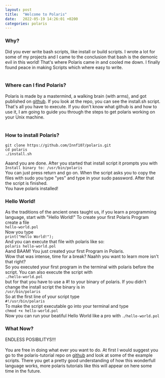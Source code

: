 ```yaml
---
layout: post
title:  "Welcome to Polaris"
date:   2022-05-19 14:26:01 +0200
categories: polaris
---
```


### Why?
Did you ever write bash scripts, like install or build scripts. I wrote a lot for some of my projects and I came to the conclusion that bash is the demonic evil in this world! That's where Polaris came in and cooled me down. I finally found peace in making Scripts which where easy to write. <br>
<br>
### Where can I find Polaris?
Polaris is made by a mastermind, a walking brain (with arms), and got published on [github](https://github.com/Innf107/polaris). If you look at the repo, you can see the install.sh script. That's all you have to execute. If you don't know what github is and how to use it, I am going to guide you through the steps to get polaris working on your Unix machine. <br>
<br>
### How to install Polaris?
```
git clone https://github.com/Innf107/polaris.git
cd polaris
./install.sh
```
Aaand you are done. After you started that install script it prompts you with <br>
```Install binary to: /usr/bin/polaris```<br>
You can just press return and go on. When the script asks you to copy the files with sudo you type "yes" and type in your sudo password. After that the script is finished.<br> You have polaris installed!


### Hello World!
As the traditions of the ancient ones taught us, if you learn a programming language, start with "Hello World!"
To create your first Polaris Program create a file <br>
```hello-world.pol```<br>
Now you type <br>
```print("Hello World!");```<br>
And you can execute that file with polaris like so:<br>
```polaris hello-world.pol```<br>
Aand BAAM! You just created your first Program in Polaris. <br>
Wow that was intense, time for a break? Naahh you want to learn more isn't that right?<br>
So you executed your first program in the terminal with polaris before the script. You can also execute the script with <br>```./hello-world.pol```<br> but for that you have to use a #! to your binary of polaris. If you didn't change the install script the binary is in <br>```/usr/bin/polaris```<br>
So at the first line of your script type <br>
```#!/usr/bin/polaris``` <br>
To make the script executable go into your terminal and type <br>
```chmod +x hello-world.pol```<br>
Now you can run your beatiful Hello World like a pro with ```./hello-world.pol```

### What Now?
ENDLESS POSIBILITYS!!!<br><br>
You are free in doing what ever you want to do. At first I would suggest you go to the polaris-tutorial repo on [github](https://github.com/Sebull-git/polaris-tutorial) and look at some of the example scripts. There you get a pretty good understanding of how this wonderfull language works, more polaris tutorials like this will appear on here some time in the future. 